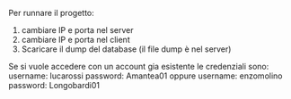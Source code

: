 Per runnare il progetto: 

1. cambiare IP e porta nel server
2. cambiare IP e porta nel client
3. Scaricare il dump del database (il file dump è nel server)


Se si vuole accedere con un account gia esistente le credenziali sono:
username: lucarossi
password: Amantea01
oppure
username: enzomolino
password: Longobardi01
